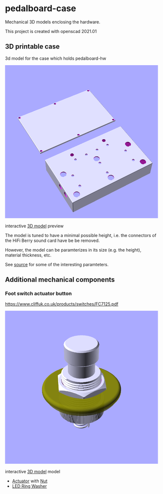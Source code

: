 # pedalboard-case

Mechanical 3D models enclosing the hardware.

This project is created with openscad 2021.01

## 3D printable case

3d model for the case which holds pedalboard-hw

![rendered](./generated/pedalboard-case.png)

interactive [3D model](./generated/pedalboard-case.stl) preview

The model is tuned to have a minimal possible height, i.e. the connectors of the HiFi Berry sound card have be 
be removed. 

However, the model can be paramterizes in its size (e.g. the height), material thickness, etc.

See [source](./parts/pedalboard-case.scad#L5-L12) for some of the interesting paramteters.


## Additional mechanical components

### Foot switch actuator button

https://www.cliffuk.co.uk/products/switches/FC7125.pdf

![rendered](./generated/actuator-assembly.png)

interactive [3D model](./generated/actuator-assembly.stl) model

* [Actuator](./generated/actuator.stl) with [Nut](./generated/actuator-nut.stl)
* [LED Ring Washer](./generated/led-ring-washer.stl)
